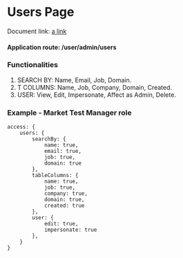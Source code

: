 # Users Page

Document link:
[a link](https://docs.google.com/document/d/1P083gvT8ObRR4v5uvOoBDRMttz4MKj3qXYozsu4PNx8/edit) 

#### Application route: /user/admin/users

### Functionalities

1. SEARCH BY: Name, Email, Job, Domain.
2. T COLUMNS: Name, Job, Company, Domain, Created.   
3. USER: View, Edit, Impersonate, Affect as Admin, Delete. 

### Example - Market Test Manager role

```
access: { 
    users: { 
        searchBy: { 
            name: true, 
            email: true, 
            job: true, 
            domain: true
        }, 
        tableColumns: { 
            name: true, 
            job: true, 
            company: true, 
            domain: true, 
            created: true 
        }, 
        user: { 
            edit: true, 
            impersonate: true
        },
    } 
}

```
